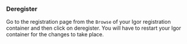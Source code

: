 

### Deregister

Go to the registration page from the `Browse` of your Igor registration container and then click on deregister. You will have to restart your Igor container for the changes to take place.

